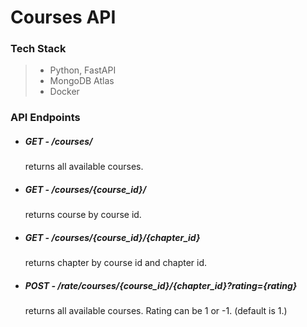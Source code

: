 # Courses API

### Tech Stack
> - Python, FastAPI
> - MongoDB Atlas
> - Docker

### API Endpoints

- ##### GET - /courses/
    returns all available courses.
- ##### GET - /courses/{course_id}/
    returns course by course id.
- ##### GET - /courses/{course_id}/{chapter_id}
    returns chapter by course id and chapter id.
- ##### POST - /rate/courses/{course_id}/{chapter_id}?rating={rating}
    returns all available courses. Rating can be 1 or -1. (default is 1.)
    